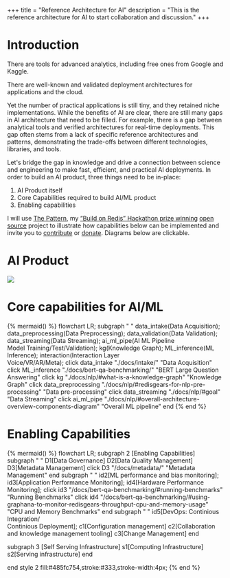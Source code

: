 +++
title = "Reference Architecture for AI"
description = "This is the reference architecture for AI to start collaboration and discussion."
+++

# Introduction 
There are tools for advanced analytics, including free ones from Google and Kaggle.

There are well-known and validated deployment architectures for applications and the cloud.

Yet the number of practical applications is still tiny, and they retained niche implementations.
While the benefits of AI are clear, there are still many gaps in AI architecture that need to be filled. For example, there is a gap between analytical tools and verified architectures for real-time deployments. This gap often stems from a lack of specific reference architectures and patterns, demonstrating the trade-offs between different technologies, libraries, and tools.

Let's bridge the gap in knowledge and drive a connection between science and engineering to make fast, efficient, and practical AI deployments.
In order to build an AI product, three things need to be in-place:
1) AI Product itself
2) Core Capabilities required to build AI/ML product
3) Enabling capabilities

I will use [The Pattern](https://thepattern.digital/), my [“Build on Redis” Hackathon prize winning](https://redis.com/blog/build-on-redis-hackathon-winners/) [open source](https://github.com/applied-knowledge-systems/the-pattern) project to illustrate how capabilities below can be implemented and invite you to [contribute](/docs/contribution/) or [donate](/docs/donate). Diagrams below are clickable.

# AI Product

<a href="./docs/ai-product/"><img src="/images/ai_product.drawio.svg" /></a>

# Core capabilities for AI/ML 

{% mermaid() %}
flowchart LR; 
subgraph " "
  data_intake(Data Acquisition);
  data_preprocessing(Data Preprocessing);
  data_validation(Data Validation);
  data_streaming(Data Streaming);
  ai_ml_pipe(AI ML Pipeline <br/> Model Training/Test/Validation);
  kg(Knowledge Graph);
  ML_inference(ML Inference);
  interaction(Interaction Layer<br/>Voice/VR/AR/Meta);
  click data_intake "./docs/intake/" "Data Acquisition"
  click ML_inference "./docs/bert-qa-benchmarking/" "BERT Large Question Answering"
  click kg "./docs/nlp/#what-is-a-knowledge-graph" "Knowledge Graph"
  click data_preprocessing "./docs/nlp/#redisgears-for-nlp-pre-processing" "Data pre-processing"
  click data_streaming "./docs/nlp/#goal" "Data Streaming"
  click ai_ml_pipe "./docs/nlp/#overall-architecture-overview-components-diagram" "Overall ML pipeline"
end
{% end %}
# Enabling Capabilities 

{% mermaid() %}
flowchart LR;
subgraph 2 [Enabling Capabilities]
  subgraph " "
D1[Data Governance]
D2[Data Quality Management]
D3[Metadata Management]
click D3 "/docs/metadata/" "Metadata Management"
end
subgraph " "
  id2[ML performance and bias monitoring];
  id3[Application Performance Monitoring];
  id4[Hardware Performance Monitoring];
  click id3 "/docs/bert-qa-benchmarking/#running-benchmarks" "Running Benchmarks"
  click id4 "/docs/bert-qa-benchmarking/#using-graphana-to-monitor-redisgears-throughput-cpu-and-memory-usage" "CPU and Memory Benchmarks"
end
subgraph " "
  id5[DevOps: Continious Integration/<br>Continious Deployment];
  c1[Configuration management]
  c2[Collaboration and knowledge management tooling]
  c3[Change Management]
end 
  
  subgraph 3 [Self Serving Infrastructure]
    s1[Computing Infrastructure]
    s2[Serving infrastructure]
  end

  end
  style 2 fill:#485fc754,stroke:#333,stroke-width:4px;
{% end %}